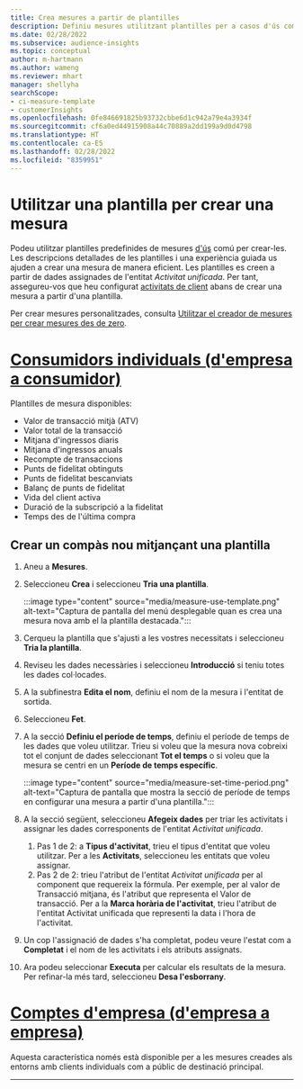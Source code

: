 ```yaml
---
title: Crea mesures a partir de plantilles
description: Definiu mesures utilitzant plantilles per a casos d'ús comú.
ms.date: 02/28/2022
ms.subservice: audience-insights
ms.topic: conceptual
author: m-hartmann
ms.author: wameng
ms.reviewer: mhart
manager: shellyha
searchScope:
- ci-measure-template
- customerInsights
ms.openlocfilehash: 0fe846691825b93732cbbe6d1c942a79e4a3934f
ms.sourcegitcommit: cf6a0ed44915908a44c70889a2dd199a9d0d4798
ms.translationtype: HT
ms.contentlocale: ca-ES
ms.lasthandoff: 02/28/2022
ms.locfileid: "8359951"
---
```

# <a name="use-a-template-to-build-a-measure"></a>Utilitzar una plantilla per crear una mesura

Podeu utilitzar plantilles predefinides de mesures [d'ús](measures.md) comú per crear-les. Les descripcions detallades de les plantilles i una experiència guiada us ajuden a crear una mesura de manera eficient. Les plantilles es creen a partir de dades assignades de l'entitat *Activitat unificada*. Per tant, assegureu-vos que heu configurat [activitats de client](activities.md) abans de crear una mesura a partir d'una plantilla.

Per crear mesures personalitzades, consulta [Utilitzar el creador de mesures per crear mesures des de zero](measure-builder.md).

# <a name="individual-consumers-b-to-c"></a>[Consumidors individuals (d'empresa a consumidor)](#tab/b2c)

Plantilles de mesura disponibles: 
- Valor de transacció mitjà (ATV)
- Valor total de la transacció
- Mitjana d'ingressos diaris
- Mitjana d'ingressos anuals
- Recompte de transaccions
- Punts de fidelitat obtinguts
- Punts de fidelitat bescanviats
- Balanç de punts de fidelitat
- Vida del client activa
- Duració de la subscripció a la fidelitat
- Temps des de l'última compra

## <a name="build-a-new-measure-using-a-template"></a>Crear un compàs nou mitjançant una plantilla

1. Aneu a **Mesures**.

1. Seleccioneu **Crea** i seleccioneu **Tria una plantilla**.

   :::image type="content" source="media/measure-use-template.png" alt-text="Captura de pantalla del menú desplegable quan es crea una mesura nova amb el la plantilla destacada.":::

1. Cerqueu la plantilla que s'ajusti a les vostres necessitats i seleccioneu **Tria la plantilla**.

1. Reviseu les dades necessàries i seleccioneu **Introducció** si teniu totes les dades col·locades.

1. A la subfinestra **Edita el nom**, definiu el nom de la mesura i l'entitat de sortida. 

1. Seleccioneu **Fet**.

1. A la secció **Definiu el període de temps**, definiu el període de temps de les dades que voleu utilitzar. Trieu si voleu que la mesura nova cobreixi tot el conjunt de dades seleccionant **Tot el temps** o si voleu que la mesura se centri en un **Període de temps específic**.

   :::image type="content" source="media/measure-set-time-period.png" alt-text="Captura de pantalla que mostra la secció de període de temps en configurar una mesura a partir d'una plantilla.":::

1. A la secció següent, seleccioneu **Afegeix dades** per triar les activitats i assignar les dades corresponents de l'entitat *Activitat unificada*.

    1. Pas 1 de 2: a **Tipus d'activitat**, trieu el tipus d'entitat que voleu utilitzar. Per a les **Activitats**, seleccioneu les entitats que voleu assignar.
    1. Pas 2 de 2: trieu l'atribut de l'entitat *Activitat unificada* per al component que requereix la fórmula. Per exemple, per al valor de Transacció mitjana, és l'atribut que representa el Valor de transacció. Per a la **Marca horària de l'activitat**, trieu l'atribut de l'entitat Activitat unificada que representi la data i l'hora de l'activitat.
   
1. Un cop l'assignació de dades s'ha completat, podeu veure l'estat com a **Completat** i el nom de les activitats i els atributs assignats.

1. Ara podeu seleccionar **Executa** per calcular els resultats de la mesura. Per refinar-la més tard, seleccioneu **Desa l'esborrany**.

# <a name="business-accounts-b-to-b"></a>[Comptes d'empresa (d'empresa a empresa)](#tab/b2b)

Aquesta característica només està disponible per a les mesures creades als entorns amb clients individuals com a públic de destinació principal.

---
